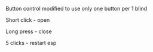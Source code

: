 Button control modified to use only one button per 1 blind

Short click - open

Long press - close

5 clicks - restart esp
